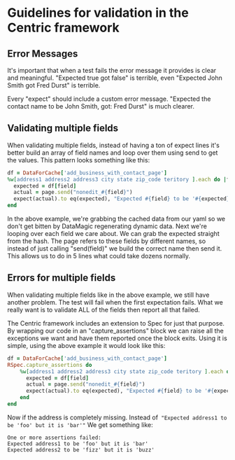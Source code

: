 # Guidelines for validation in the Centric framework

## Error Messages

It's important that when a test fails the error message it provides is clear and meaningful.   "Expected true got false" is terrible, even "Expected John Smith got Fred Durst" is terrible.

Every "expect" should include a custom error message. "Expected the contact name to be John Smith, got: Fred Durst" is much clearer.


## Validating multiple fields

When validating multiple fields, instead of having a ton of expect lines it's better build an array of field names and loop over them using send to get the values.  This pattern looks something like this:

```ruby
df = DataForCache['add_business_with_contact_page']
%w[address1 address2 address3 city state zip_code teritory ].each do |field|
  expected = df[field]
  actual = page.send("nonedit_#{field}")
  expect(actual).to eq(expected), "Expected #{field} to be '#{expected}' but it is '#{actual}'"
end

```

In the above example, we're grabbing the cached data from our yaml so we don't get bitten by DataMagic regenerating dynamic data.  Next we're looping over each field we care about. We can grab the expected straight from the hash. The page refers to these fields by different names, so instead of just calling "send(field)" we build the correct name then send it.  This allows us to do in 5 lines what could take dozens normally.


## Errors for multiple fields
When validating multiple fields like in the above example, we still have another problem.  The test will fail when the first expectation fails.  What we really want is to validate ALL of the fields then report all that failed.

The Centric framework includes an extension to Spec for just that purpose.  By wrapping our code in an "capture_assertions" block we can raise all the exceptions we want and have them reported once the block exits.  Using it is simple, using the above example it would look like this:


```ruby
df = DataForCache['add_business_with_contact_page']
RSpec.capture_assertions do 
	%w[address1 address2 address3 city state zip_code teritory ].each do |field|
	  expected = df[field]
	  actual = page.send("nonedit_#{field}")
	  expect(actual).to eq(expected), "Expected #{field} to be '#{expected}' but it is '#{actual}'"
	end
end
```

Now if the address is completely missing.  Instead of` "Expected address1 to be 'foo' but it is 'bar'"` We get something like: 

```
One or more assertions failed:
Expected address1 to be 'foo' but it is 'bar'
Expected address2 to be 'fizz' but it is 'buzz'